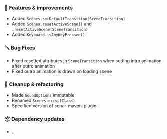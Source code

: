 ### 🚀 Features & improvements

- Added `Scenes.setDefaultTransition(SceneTransition)`
- Added `Scenes.resetActiveScene()` and `.resetActiveScene(SceneTransition)`
- Added `Keyboard.isAnyKeyPressed()`

### 🪛 Bug Fixes

- Fixed resetted attributes in `SceneTransition` when setting intro animation after outro animation
- Fixed outro animation is drawn on loading scene

### 🧽 Cleanup & refactoring

- Made `SoundOptions` immutable
- Renamed `Scenes.exist(Class)`
- Specified version of sonar-maven-plugin

### 📦 Dependency updates

- ...